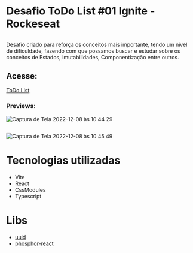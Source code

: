 # Desafio ToDo List #01 Ignite - Rockeseat
##
Desafio criado para reforça os conceitos mais importante, tendo um nivel de dificuldade, 
fazendo com que possamos buscar e estudar sobre os conceitos de Estados, Imutabilidades, Componentização entre outros.
##

## Acesse:
[ToDo List](todo-list-reactjs-r3ygvaew0-vinioliveirar.vercel.app)

### Previews:

![Captura de Tela 2022-12-08 às 10 44 29](https://user-images.githubusercontent.com/74364714/206470049-52e8806b-4e19-436b-9cb7-19ec36304c9b.png)

##

![Captura de Tela 2022-12-08 às 10 45 49](https://user-images.githubusercontent.com/74364714/206470089-6de78d78-f057-4aa7-aa50-b5ff40f7f778.png)

##
# Tecnologias utilizadas
- Vite
- React
- CssModules
- Typescript

# Libs
- [uuid](https://github.com/uuidjs/uuid#readme)
- [phosphor-react](https://phosphoricons.com/)
